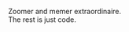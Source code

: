 Zoomer and memer extraordinaire.  
The rest is just code.

<!---
A-Zoomer/A-Zoomer is a ✨ special ✨ repository because its `README.md` (this file) appears on your GitHub profile.
You can click the Preview link to take a look at your changes.
--->
